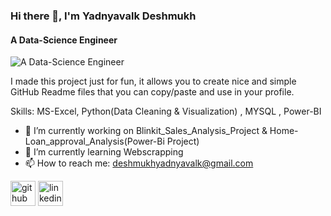 ### Hi there 👋, I'm Yadnyavalk Deshmukh
#### A Data-Science Engineer
![A Data-Science Engineer](https://arturssmirnovs.github.io/github-profile-readme-generator/images/banner.png)

I made this project just for fun, it allows you to create nice and simple GitHub Readme files that you can copy/paste and use in your profile.

Skills: MS-Excel, Python(Data Cleaning & Visualization) , MYSQL , Power-BI

- 🔭 I’m currently working on Blinkit_Sales_Analysis_Project & Home-Loan_approval_Analysis(Power-Bi Project) 
- 🌱 I’m currently learning Webscrapping 
- 📫 How to reach me: deshmukhyadnyavalk@gmail.com 


[<img src='https://cdn.jsdelivr.net/npm/simple-icons@3.0.1/icons/github.svg' alt='github' height='40'>](https://github.com/Yadnyavalk)  [<img src='https://cdn.jsdelivr.net/npm/simple-icons@3.0.1/icons/linkedin.svg' alt='linkedin' height='40'>](https://www.linkedin.com/in/Yadnyavalk/)  

